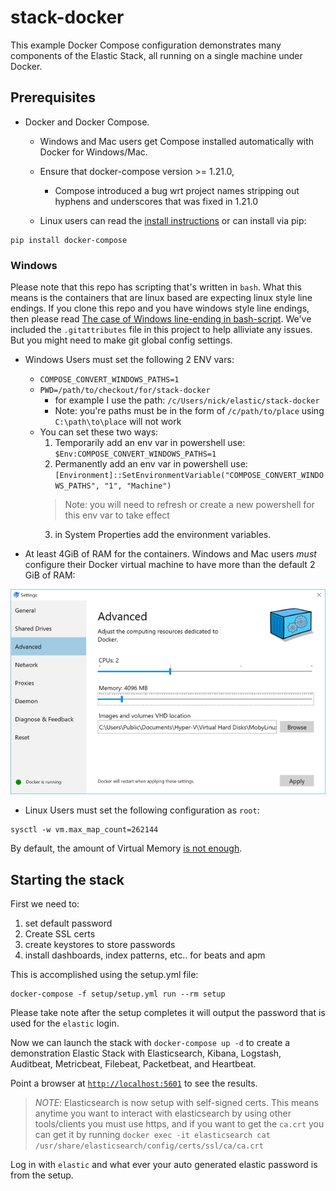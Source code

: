 # stack-docker
This example Docker Compose configuration demonstrates many components of the
Elastic Stack, all running on a single machine under Docker.

## Prerequisites
- Docker and Docker Compose.
  * Windows and Mac users get Compose installed automatically
with Docker for Windows/Mac.

  * Ensure that docker-compose version >= 1.21.0,
    * Compose introduced a bug wrt project names stripping out hyphens and underscores that was fixed in 1.21.0

  * Linux users can read the [install instructions](https://docs.docker.com/compose/install/#install-compose) or can install via pip:
```
pip install docker-compose
```

### Windows
Please note that this repo has scripting that's written in `bash`. What this means is the containers that are linux based
are expecting linux style line endings. If you clone this repo and you have windows style line endings, then please
read [The case of Windows line-ending in bash-script](https://techblog.dorogin.com/case-of-windows-line-ending-in-bash-script-7236f056abe). We've included the `.gitattributes` file in this project to help alliviate any issues. But you might need to make
git global config settings.

* Windows Users must set the following 2 ENV vars:
  * `COMPOSE_CONVERT_WINDOWS_PATHS=1`
  * `PWD=/path/to/checkout/for/stack-docker`
    * for example I use the path: `/c/Users/nick/elastic/stack-docker`
    * Note: you're paths must be in the form of `/c/path/to/place` using `C:\path\to\place` will not work
  * You can set these two ways:
    1. Temporarily add an env var in powershell use: `$Env:COMPOSE_CONVERT_WINDOWS_PATHS=1`
    2. Permanently add an env var in powershell use: `[Environment]::SetEnvironmentVariable("COMPOSE_CONVERT_WINDOWS_PATHS", "1", "Machine")`
      > Note: you will need to refresh or create a new powershell for this env var to take effect
    3. in System Properties add the environment variables.


* At least 4GiB of RAM for the containers. Windows and Mac users _must_
configure their Docker virtual machine to have more than the default 2 GiB of
RAM:

![Docker VM memory settings](screenshots/docker-vm-memory-settings.png)

* Linux Users must set the following configuration as `root`:

```
sysctl -w vm.max_map_count=262144
```
By default, the amount of Virtual Memory [is not enough](https://www.elastic.co/guide/en/elasticsearch/reference/current/vm-max-map-count.html).


## Starting the stack

First we need to:

1. set default password
2. Create SSL certs
3. create keystores to store passwords
4. install dashboards, index patterns, etc.. for beats and apm

This is accomplished using the setup.yml file:
```
docker-compose -f setup/setup.yml run --rm setup
```

Please take note after the setup completes it will output the password
that is used for the `elastic` login.

Now we can launch the stack with `docker-compose up -d` to create a demonstration Elastic Stack with
Elasticsearch, Kibana, Logstash, Auditbeat, Metricbeat, Filebeat, Packetbeat,
and Heartbeat.

Point a browser at [`http://localhost:5601`](http://localhost:5601) to see the results.
> *NOTE*: Elasticsearch is now setup with self-signed certs.
> This means anytime you want to interact with elasticsearch by using other tools/clients you must use
> https, and if you want to get the `ca.crt` you can get it by running
> `docker exec -it elasticsearch cat /usr/share/elasticsearch/config/certs/ssl/ca/ca.crt`


Log in with `elastic` and what ever your auto generated elastic password is from the
setup.
